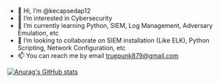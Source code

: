 - 👋 Hi, I’m @kecapsedap12
- 👀 I’m interested in Cybersecurity
- 🌱 I’m currently learning Python, SIEM, Log Management, Adversary Emulation, etc
- 💞️ I’m looking to collaborate on SIEM installation (Like ELK), Python Scripting, Network Configuration, etc
- 📫 You can reach me by email truepunk879@gmail.com


[![Anurag's GitHub stats](https://github-readme-stats.vercel.app/api?username=Ngatz)](https://github.com/anuraghazra/github-readme-stats)


<!---
kecapsedap12/kecapsedap12 is a ✨ special ✨ repository because its `README.md` (this file) appears on your GitHub profile.
You can click the Preview link to take a look at your changes.
--->
